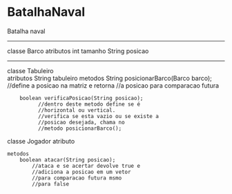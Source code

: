# BatalhaNaval


Batalha naval

--------------------------------------------
classe Barco
    atributos 
        int tamanho
        String posicao

 --------------------------------------------
classe Tabuleiro   
    atributos
        String tabuleiro
    metodos 
        String posicionarBarco(Barco barco);
            //define a posicao na matriz e retorna
            //a posicao para comparacao futura

        boolean verificaPosicao(String posicao);
              //dentro deste metodo define se é      
              //horizontal ou vertical.
              //verifica se esta vazio ou se existe a          
              //posicao desejada, chama no 
              //metodo posicionarBarco();

classe Jogador
    atributo

    metodos
        boolean atacar(String posicao);
            //ataca e se acertar devolve true e 
            //adiciona a posicao em um vetor 
            //para comparacao futura msmo 
            //para false

        

   
